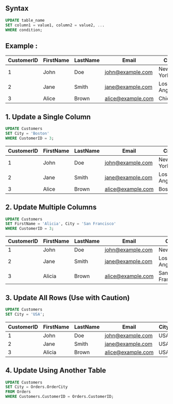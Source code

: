 
## Syntax

```SQL
UPDATE table_name
SET column1 = value1, column2 = value2, ...
WHERE condition;
```


## Example :

| CustomerID | FirstName | LastName | Email               | City        |
| ---------- | --------- | -------- | ------------------- | ----------- |
| 1          | John      | Doe      | john@example.com    | New York    |
| 2          | Jane      | Smith    | jane@example.com    | Los Angeles |
| 3          | Alice     | Brown    | alice@example.com   | Chicago     |

## 1. Update a Single Column

```SQL
UPDATE Customers
SET City = 'Boston'
WHERE CustomerID = 3;
```

| CustomerID | FirstName | LastName | Email               | City        |
| ---------- | --------- | -------- | ------------------- | ----------- |
| 1          | John      | Doe      | john@example.com    | New York    |
| 2          | Jane      | Smith    | jane@example.com    | Los Angeles |
| 3          | Alice     | Brown    | alice@example.com   | Boston      |


## 2. Update Multiple Columns

```SQL
UPDATE Customers
SET FirstName = 'Alicia', City = 'San Francisco'
WHERE CustomerID = 3;
```

| CustomerID | FirstName | LastName | Email               | City          |
| ---------- | --------- | -------- | ------------------- | ------------- |
| 1          | John      | Doe      | john@example.com    | New York      |
| 2          | Jane      | Smith    | jane@example.com    | Los Angeles   |
| 3          | Alicia    | Brown    | alice@example.com   | San Francisco |


## 3. Update All Rows (Use with Caution)

```SQL
UPDATE Customers
SET City = 'USA';
```

| CustomerID | FirstName | LastName | Email               | City |
| ---------- | --------- | -------- | ------------------- | ---- |
| 1          | John      | Doe      | john@example.com    | USA  |
| 2          | Jane      | Smith    | jane@example.com    | USA  |
| 3          | Alicia    | Brown    | alice@example.com   | USA  |


## 4. Update Using Another Table

```SQL
UPDATE Customers
SET City = Orders.OrderCity
FROM Orders
WHERE Customers.CustomerID = Orders.CustomerID;
```